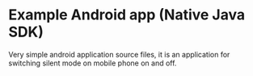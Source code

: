 # Example Android app (Native Java SDK)

Very simple android application source files, it is an application for switching silent mode on mobile phone on and off.